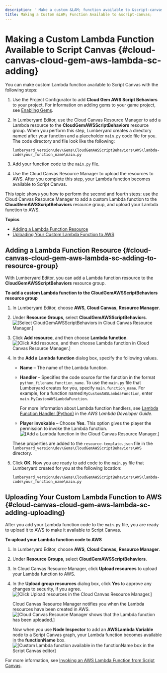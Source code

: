 ```yaml
---
description: ' Make a custom &LAM; function available to &script-canvas; in &ALYlong;. '
title: Making a Custom &LAM; Function Available to &script-canvas;
---
```

# Making a Custom Lambda Function Available to Script Canvas {#cloud-canvas-cloud-gem-aws-lambda-sc-adding}

You can make custom Lambda function available to Script Canvas with the following steps:

1. Use the Project Configurator to add **Cloud Gem AWS Script Behaviors** to your project\. For information on adding gems to your game project, see [Enabling Gems](/docs/userguide/gems/using-project-configurator.md)\.

1. In Lumberyard Editor, use the Cloud Canvas Resource Manager to add a Lambda resource to the **CloudGemAWSScriptBehaviors** resource group\. When you perform this step, Lumberyard creates a directory named after your function and a placeholder `main.py` code file for you\. The code directory and file look like the following:

   ```
   lumberyard_version\dev\Gems\CloudGemAWSScriptBehaviors\AWS\lambda-code\your_function_name\main.py
   ```

1. Add your function code to the `main.py` file\.

1. Use the Cloud Canvas Resource Manager to upload the resources to AWS\. After you complete this step, your Lambda function becomes available to Script Canvas\.

This topic shows you how to perform the second and fourth steps: use the Cloud Canvas Resource Manager to add a custom Lambda function to the **CloudGemAWSScriptBehaviors** resource group, and upload your Lambda function to AWS\.

**Topics**
+ [Adding a Lambda Function Resource](#cloud-canvas-cloud-gem-aws-lambda-sc-adding-to-resource-group)
+ [Uploading Your Custom Lambda Function to AWS](#cloud-canvas-cloud-gem-aws-lambda-sc-adding-uploading)

## Adding a Lambda Function Resource {#cloud-canvas-cloud-gem-aws-lambda-sc-adding-to-resource-group}

With Lumberyard Editor, you can add a Lambda function resource to the **CloudGemAWSScriptBehaviors** resource group\.

**To add a custom Lambda function to the CloudGemAWSScriptBehaviors resource group**

1. In Lumberyard Editor, choose **AWS**, **Cloud Canvas**, **Resource Manager**\.

1. Under **Resource Groups**, select **CloudGemAWSScriptBehaviors**\.  
![\[Select CloudGemAWSScriptBehaviors in Cloud Canvas Resource Manager.\]](/images/userguide/cloud_canvas/cloud-canvas-cloud-gem-aws-lambda-sc-adding-1.png)

1. Click **Add resource**, and then choose **Lambda function**\.  
![\[Click Add resource, and then choose Lambda function in Cloud Canvas Resource Manager.\]](/images/userguide/cloud_canvas/cloud-canvas-cloud-gem-aws-lambda-sc-adding-2.png)

1. In the **Add a Lambda function** dialog box, specify the following values\.
   + **Name** – The name of the Lambda function\.
   + **Handler** – Specifies the code source for the function in the format `python_filename`\.`function_name`\. To use the `main.py` file that Lumberyard creates for you, specify `main.function_name`\. For example, for a function named `MyCustomAWSLambdaFunction`, enter `main.MyCustomAWSLambdaFunction`\.

      For more information about Lambda function handlers, see [Lambda Function Handler \(Python\)](https://docs.aws.amazon.com/lambda/latest/dg/python-programming-model-handler-types.html) in the *AWS Lambda Developer Guide*\.
   + **Player invokable** – Choose **Yes**\. This option gives the player the permission to invoke the Lambda function\.  
![\[Add a Lambda function in the Cloud Canvas Resource Manager.\]](/images/userguide/cloud_canvas/cloud-canvas-cloud-gem-aws-lambda-sc-adding-3.png)

   These properties are added to the `resource-template.json` file in the `lumberyard_version\dev\Gems\CloudGemAWSScriptBehaviors\AWS` directory\.

1. Click **OK**\. Now you are ready to add code to the `main.py` file that Lumberyard created for you at the following location:

   ```
   lumberyard_version\dev\Gems\CloudGemAWSScriptBehaviors\AWS\lambda-code\your_function_name\main.py
   ```

## Uploading Your Custom Lambda Function to AWS {#cloud-canvas-cloud-gem-aws-lambda-sc-adding-uploading}

After you add your Lambda function code to the `main.py` file, you are ready to upload it to AWS to make it available to Script Canvas\.

**To upload your Lambda function code to AWS**

1. In Lumberyard Editor, choose **AWS**, **Cloud Canvas**, **Resource Manager**\.

1. Under **Resource Groups**, select **CloudGemAWSScriptBehaviors**\.

1. In Cloud Canvas Resource Manager, click **Upload resources** to upload your Lambda function to AWS\.

1. In the **Upload group resources** dialog box, click **Yes** to approve any changes to security, if you agree\.  
![\[Click Upload resources in the Cloud Canvas Resource Manager.\]](/images/userguide/cloud_canvas/cloud-canvas-cloud-gem-aws-lambda-sc-adding-4.png)

   Cloud Canvas Resource Manager notifies you when the Lambda resources have been created in AWS\.  
![\[Cloud Canvas Resource Manager shows that the Lambda function has been uploaded.\]](/images/userguide/cloud_canvas/cloud-canvas-cloud-gem-aws-lambda-sc-adding-5.png)

   Now when you use **Node Inspector** to add an **AWSLambda Variable** node to a Script Canvas graph, your Lambda function becomes available in the **functionName** box\.  
![\[Custom Lambda function available in the functionName box in the Script Canvas editor\]](/images/userguide/cloud_canvas/cloud-canvas-cloud-gem-aws-lambda-sc-adding-6.png)

For more information, see [Invoking an AWS Lambda Function from Script Canvas](/docs/userguide/gems/cloud-canvas/aws-lambda-sc.md)\.